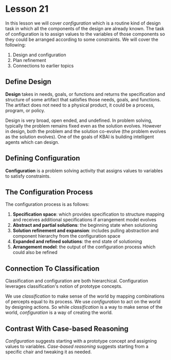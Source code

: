 # Lesson 21

In this lesson we will cover _configuration_ which is a routine kind of design task in which all the components of the design are already known. The task of configuration is to assign values to the variables of those components so they could be arranged according to some constraints. We will cover the following:

1. Design and configuration
2. Plan refinement
3. Connections to earlier topics

## Define Design

**Design** takes in needs, goals, or functions and returns the specification and structure of some artifact that satisfies those needs, goals, and functions. The artifact does not need to a physical product, it could be a process, program, or policy.

Design is very broad, open ended, and undefined. In problem solving, typically the problem remains fixed even as the solution evolves. However in design, both the problem and the solution co-evolve (the problem evolves as the solution evolves). One of the goals of KBAI is building intelligent agents which can design.

## Defining Configuration

**Configuration** is a problem solving activity that assigns values to variables to satisfy constraints.

## The Configuration Process

The configuration process is as follows:

1. **Specification space**: which provides specification to structure mapping and receives additional specifications if arrangement model evolves
2. **Abstract and partial solutions**: the beginning state when solutioning
3. **Solution refinement and expansion**: includes pulling abstraction and component hierarchy from the configuration space
4. **Expanded and refined solutions**: the end state of solutioning
5. **Arrangement model**: the output of the configuration process which could also be refined

## Connection To Classification

Classification and configuration are both hierarchical. Configuration leverages classification's notion of prototype concepts.

We use _classification_ to make sense of the world by mapping combinations of percepts equal to its process. We use _configuration_ to act on the world by designing actions. So while _classification_ is a way to make sense of the world, _configuration_ is a way of creating the world.

## Contrast With Case-based Reasoning

_Configuration_ suggests starting with a prototype concept and assigning values to variables. _Case-based reasoning_ suggests starting from a specific chair and tweaking it as needed.
